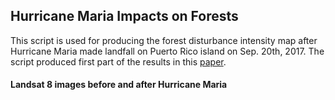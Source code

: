 ## Hurricane Maria Impacts on Forests
This script is used for producing the forest disturbance intensity map after Hurricane Maria made landfall on Puerto Rico island on Sep. 20th, 2017.
The script produced first part of the results in this [paper](https://www.sciencedirect.com/science/article/abs/pii/S0034425720303102).

#### Landsat 8 images before and after Hurricane Maria
